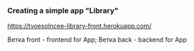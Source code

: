 ###  Creating a simple app "Library"

https://tvoesolncee-library-front.herokuapp.com/

Ветка front - frontend for App;
Ветка back - backend for App
